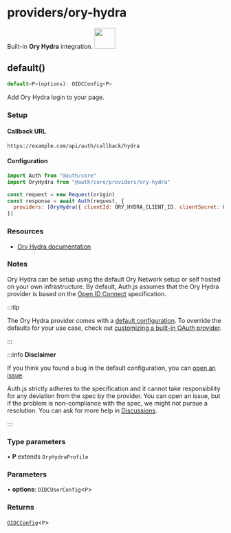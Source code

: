 # providers/ory-hydra

<div style={{backgroundColor: "#000", display: "flex", justifyContent: "space-between", color: "#fff", padding: 16}}>
<span>Built-in <b>Ory Hydra</b> integration.</span>
<a href="https://www.ory.sh/hydra/">
  <img style={{display: "block"}} src="https://authjs.dev/img/providers/ory.svg" height="48" />
</a>
</div>

## default()

```ts
default<P>(options): OIDCConfig<P>
```

Add Ory Hydra login to your page.

### Setup

#### Callback URL
```
https://example.com/api/auth/callback/hydra
```

#### Configuration
```js
import Auth from "@auth/core"
import OryHydra from "@auth/core/providers/ory-hydra"

const request = new Request(origin)
const response = await Auth(request, {
  providers: [OryHydra({ clientId: ORY_HYDRA_CLIENT_ID, clientSecret: ORY_HYDRA_CLIENT_SECRET, issuer: ORY_HYDRA_ISSUER })],
})
```

### Resources

 - [Ory Hydra documentation](https://www.ory.sh/docs/hydra/5min-tutorial)

### Notes

Ory Hydra can be setup using the default Ory Network setup or self hosted on your own
infrastructure.
By default, Auth.js assumes that the Ory Hydra provider is
based on the [Open ID Connect](https://openid.net/specs/openid-connect-core-1_0.html) specification.

:::tip

The Ory Hydra provider comes with a [default configuration](https://github.com/nextauthjs/next-auth/blob/main/packages/core/src/providers/ory-hydra.ts).
To override the defaults for your use case, check out [customizing a built-in OAuth provider](https://authjs.dev/guides/providers/custom-provider#override-default-options).

:::

:::info **Disclaimer**

If you think you found a bug in the default configuration, you can [open an issue](https://authjs.dev/new/provider-issue).

Auth.js strictly adheres to the specification and it cannot take responsibility for any deviation from
the spec by the provider. You can open an issue, but if the problem is non-compliance with the spec,
we might not pursue a resolution. You can ask for more help in [Discussions](https://authjs.dev/new/github-discussions).

:::

### Type parameters

• **P** extends `OryHydraProfile`

### Parameters

• **options**: `OIDCUserConfig`\<`P`\>

### Returns

[`OIDCConfig`](../providers.md#oidcconfigprofile)\<`P`\>
